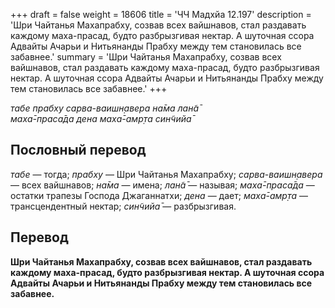 +++
draft = false
weight = 18606
title = 'ЧЧ Мадхйа 12.197'
description = 'Шри Чайтанья Махапрабху, созвав всех вайшнавов, стал раздавать каждому маха-прасад, будто разбрызгивая нектар. А шуточная ссора Адвайты Ачарьи и Нитьянанды Прабху между тем становилась все забавнее.'
summary = 'Шри Чайтанья Махапрабху, созвав всех вайшнавов, стал раздавать каждому маха-прасад, будто разбрызгивая нектар. А шуточная ссора Адвайты Ачарьи и Нитьянанды Прабху между тем становилась все забавнее.'
+++

_табе прабху сарва-ваишн̣авера на̄ма лан̃а̄  
маха̄-праса̄да дена маха̄-амр̣та син̃чийа̄_

## Пословный перевод

_табе_ — тогда; _прабху_ — Шри Чайтанья Махапрабху; _сарва_\-_ваишн̣авера_ — всех вайшнавов; _на̄ма_ — имена; _лан̃а̄_ — называя; _маха̄_\-_праса̄да_ — остатки трапезы Господа Джаганнатхи; _дена_ — дает; _маха̄_\-_амр̣та_ — трансцендентный нектар; _син̃чийа̄_ — разбрызгивая.

## Перевод

**Шри Чайтанья Махапрабху, созвав всех вайшнавов, стал раздавать каждому маха-прасад, будто разбрызгивая нектар. А шуточная ссора Адвайты Ачарьи и Нитьянанды Прабху между тем становилась все забавнее.**
